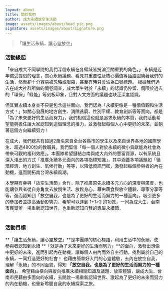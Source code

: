 ```yaml
---
layout: about
title: 關於我們
author: 成大永續放空生活節
image: assets/images/about/head_pic.png
signature: assets/images/about/signature.png
---
```

>「讓生活永續，讓心靈放空」

### 活動緣起

「來自成大不同學院的我們深信永續在各領域皆扮演至關重要的角色。」 永續是近年備受提倡的理念，關心永續議題、看見其重要性及核心價值等話語圍繞著我們的生活，然而卻十分容易被忽略或限縮，甚至有時只會淪為口號標題。
根據我們過去在成大社群所做的問卷調查，成大學生對於「永續」的認識仍停留、侷限於過去的「環保」「綠能」等刻板印象，且對人文方面的議題也缺乏深度認識。

但其實永續本身並不只是包含這些面向，我們認為「永續更像是一種價值觀和生活方式！」如關心發展的地方創生、消除貧窮、性別平權、教育創新等等面向，都是「為了未來更好的生活而努力」，我們相信這也就是追求永續的本質，我們活動希望能夠擔任讓大家認知到這個理念的推力，並激發起每個人心中更好的未來，並朝著這個方向繼續努力！

在成大，我們總共有超過2萬名來自全台各縣市的學生以及來自世界各地的國際學生、超過4800位的教職員。我們堅信「每一個人對於永續的微小貢獻能為社會為帶來可觀的複利效應」。本團隊希望鏈結台南與成大內外的豐富資源，以有系統且深入淺出的方式「推廣永續多元面向的各項指標知識」，其中涵蓋多項議題如「循環經濟、地方創生、氣候行動」等等，以降低資訊門檻，激發起每個參與者的內在動機，進而開拓南台灣永續風潮。

本學期有幸與「放空生活節」合作，除了推廣原先永續多元方向的深度與廣度，也能讓參與者從自身角度去放慢生活、放鬆身心，藉由蔬食與放空體驗、專家分享等等，進而認知到「放空自我，也是為了更好的生活而努力的一種面向」，吸引更多的參加者並提高活動影響力，希望可以達到 1+1>2 的功效，一同為成大生、台南市民舉辦一場重新認知世界，也重新認知自我的專屬永續節。
<br><br>

### 活動目標

**「讓生活永續，讓心靈放空」**是本團隊的核心標語，利用生活中的永續，使參與者認知到永續 **「就是為了未來更好的生活而努力」**的面向，激發出想像中更好的未來，進而引起內在動機，讓每個人由內而外自主行動，找到屬於自己的永續，一同打造更好的社會！
也藉由簡單好入門的心靈體驗，去內在放空自我，理解「永續」的不同面貌，得知 **「放空自我，也是為了更好的生活而努力的一種面向」**。
希望藉由橫向與縱向推廣永續相關知識及議題、放空體驗，讓成大生、台南市民藉由多面向的永續，去開啟一場重新認知世界、激起為了更好的未來而努力的內在動機，也重新聆聽自我的永續探索之旅。
